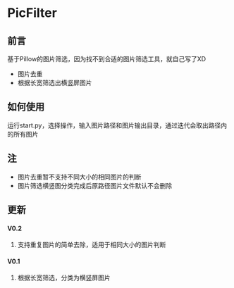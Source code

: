 # PicFilter
## 前言
基于Pillow的图片筛选，因为找不到合适的图片筛选工具，就自己写了XD

* 图片去重
* 根据长宽筛选出横竖屏图片

## 如何使用
运行start.py，选择操作，输入图片路径和图片输出目录，通过迭代会取出路径内的所有图片

## 注
* 图片去重暂不支持不同大小的相同图片的判断
* 图片筛选横竖图分类完成后原路径图片文件默认不会删除

## 更新
#### V0.2
1. 支持重复图片的简单去除，适用于相同大小的图片判断

#### V0.1
1. 根据长宽筛选，分类为横竖屏图片

